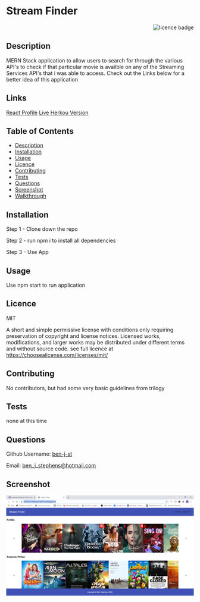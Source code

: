 # Stream Finder

    
<div align="right"><img alt="licence badge" src="https://img.shields.io/badge/licence-MIT-yellow"></div>

## Description 

MERN Stack application to allow users to search for through the various API's to check if that particular movie is availble on any of the Streaming Services API's that i was able to access. Check out the Links below for a better idea of this application 

## Links

<a href="https://github.com/ben-j-st/Stream-Finder">React Profile</a>
<a href="https://immense-wildwood-14301.herokuapp.com/">Live Herkou Version</a>


## Table of Contents

* [Description](#Description)
* [Installation](#Installation)
* [Usage](#Usage)
* [Licence](#Licence)
* [Contributing](#Contributing)
* [Tests](#Tests)
* [Questions](#Questions)
* [Screenshot](#Screenshot)
* [Walkthrough](#Walkthrough-video)

## Installation

Step 1 - Clone down the repo

Step 2 - run npm i to install all dependencies

Step 3 - Use App

## Usage

Use npm start to run application 

## Licence 

MIT

A short and simple permissive license with conditions only requiring preservation of copyright and license notices. Licensed works, modifications, and larger works may be distributed under different terms and without source code. see full licence at https://choosealicense.com/licenses/mit/

## Contributing 

No contributors, but had some very basic guidelines from trilogy

## Tests

none at this time

## Questions

Github Username: <a href="https://github.com/ben-j-st">ben-j-st</a>

Email: ben_j_stephens@hotmail.com

## Screenshot 

![screenshot](./client/public/images/streamfinder.PNG) 



